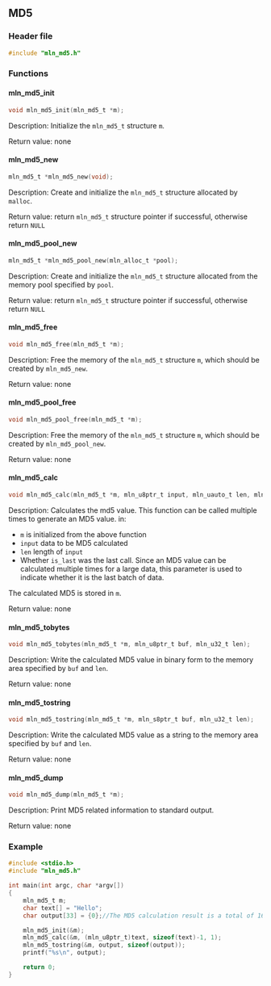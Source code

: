 ## MD5



### Header file

```c
#include "mln_md5.h"
```



### Functions



#### mln_md5_init

```c
void mln_md5_init(mln_md5_t *m);
```

Description: Initialize the `mln_md5_t` structure `m`.

Return value: none



#### mln_md5_new

```c
mln_md5_t *mln_md5_new(void);
```

Description: Create and initialize the `mln_md5_t` structure allocated by `malloc`.

Return value: return `mln_md5_t` structure pointer if successful, otherwise return `NULL`



#### mln_md5_pool_new

```c
mln_md5_t *mln_md5_pool_new(mln_alloc_t *pool);
```

Description: Create and initialize the `mln_md5_t` structure allocated from the memory pool specified by `pool`.

Return value: return `mln_md5_t` structure pointer if successful, otherwise return `NULL`



#### mln_md5_free

```c
void mln_md5_free(mln_md5_t *m);
```

Description: Free the memory of the `mln_md5_t` structure `m`, which should be created by `mln_md5_new`.

Return value: none



#### mln_md5_pool_free

```c
void mln_md5_pool_free(mln_md5_t *m);
```

Description: Free the memory of the `mln_md5_t` structure `m`, which should be created by `mln_md5_pool_new`.

Return value: none



#### mln_md5_calc

```c
void mln_md5_calc(mln_md5_t *m, mln_u8ptr_t input, mln_uauto_t len, mln_u32_t is_last);
```

Description: Calculates the md5 value. This function can be called multiple times to generate an MD5 value. in:

- `m` is initialized from the above function
- `input` data to be MD5 calculated
- `len` length of `input`
- Whether `is_last` was the last call. Since an MD5 value can be calculated multiple times for a large data, this parameter is used to indicate whether it is the last batch of data.

The calculated MD5 is stored in `m`.

Return value: none



#### mln_md5_tobytes

```c
void mln_md5_tobytes(mln_md5_t *m, mln_u8ptr_t buf, mln_u32_t len);
```

Description: Write the calculated MD5 value in binary form to the memory area specified by `buf` and `len`.

Return value: none



#### mln_md5_tostring

```c
void mln_md5_tostring(mln_md5_t *m, mln_s8ptr_t buf, mln_u32_t len);
```

Description: Write the calculated MD5 value as a string to the memory area specified by `buf` and `len`.

Return value: none



#### mln_md5_dump

```c
void mln_md5_dump(mln_md5_t *m);
```

Description: Print MD5 related information to standard output.

Return value: none



### Example

```c
#include <stdio.h>
#include "mln_md5.h"

int main(int argc, char *argv[])
{
    mln_md5_t m;
    char text[] = "Hello";
    char output[33] = {0};//The MD5 calculation result is a total of 16 bytes, and the string output is twice as binary, so it is 32 bytes, and one more byte is used for \0

    mln_md5_init(&m);
    mln_md5_calc(&m, (mln_u8ptr_t)text, sizeof(text)-1, 1);
    mln_md5_tostring(&m, output, sizeof(output));
    printf("%s\n", output);

    return 0;
}
```

